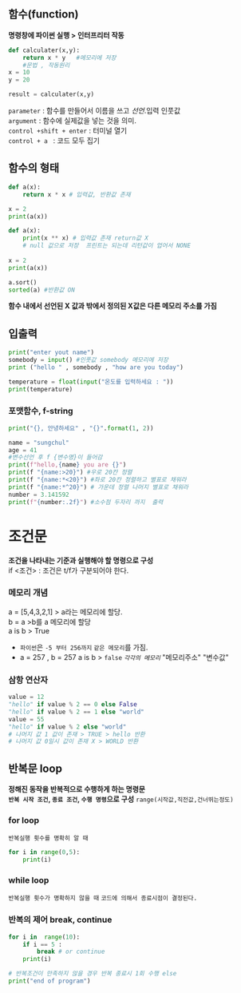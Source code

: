 ## 함수(function)
**명령창에 파이썬 실행 > 인터프리터 작동**


```python
def calculater(x,y): 
    return x * y   #메모리에 저장  
    #문법 , 작동원리
x = 10
y = 20

result = calculater(x,y)
```
`parameter` : 함수를 만들어서 이름을 쓰고 *선언*.입력 인풋값  
 `argument` : 함수에 실제값을 넣는 것을 의미.  
`control +shift + enter` : 터미널 열기  
`control + a ` : 코드 모두 집기
## 함수의 형태 

```python
def a(x): 
    return x * x # 입력값, 반환값 존재

x = 2
print(a(x)) 
```
```python
def a(x):
    print(x ** x) # 입력값 존재 return값 X
    # null 값으로 저장  프린트는 되는데 리턴값이 업어서 NONE  
    
x = 2 
print(a(x)) 

a.sort() 
sorted(a) #반환값 ON 
```
**함수 내에서 선언된 X 값과 밖에서 정의된 X값은 다른 메모리 주소를 가짐**

## 입출력
```python
print("enter yout name")
somebody = input() #인풋값 somebody 메모리에 저장
print ("hello " , somebody , "how are you today")  
```
```python
temperature = float(input("온도를 입력하세요 : "))
print(temperature)
```
### 포맷함수, f-string
```python
print("{}, 안녕하세요" , "{}".format(1, 2))  
```
```python
name = "sungchul"
age = 41
#변수선언 후 f {변수명}이 들어감
print(f"hello,{name} you are {}")  
print(f "{name:>20}") #우로 20칸 정렬
print(f "{name:*<20}") #좌로 20칸 정렬하고 별표로 채워라
print(f "{name:*^20}") # 가운데 정렬 나머지 별표로 채워라
number = 3.141592
print(f"{number:.2f}") #소수점 두자리 까지  출력  
```
# 조건문
**조건을 나타내는 기준과 실행해야 할 명령으로 구성**  
if <조건> : 조건은 t/f가 구분되어야 한다.
### 메모리 개념
a = [5,4,3,2,1]  > a라는 메모리에 할당.  
b = a       >b를 a 메모리에 할당      
a is b  > True
+ `파이썬`은 `-5 부터 256까지` `같은 메모리`를 가짐. 
+  a = 257 , b = 257 a is b > `false` *`각각의 메모리`*  "메모리주소" "변수값"  
   
### 삼항 연산자
```python
value = 12
"hello" if value % 2 == 0 else False
"hello" if value % 2 == 1 else "world"
value = 55
"hello" if value % 2 else "world"
# 나머지 값 1 값이 존재 > TRUE > hello 반환
# 나머지 값 0일시 값이 존재 X > WORLD 반환
```

## 반복문 loop
**정해진 동작을 반복적으로 수행하게 하는 명령문**  
**`반복 시작 조건`, `종료 조건`, `수행 명령`으로 구성**
`range(시작값,직전값,건너뛰는정도)`
### for loop
 `반복실행 횟수를 명확히 알 때`
```python
for i in range(0,5):
    print(i)

```
### while loop
`반복실행 횟수가 명확하지 않을 때`
`코드에 의해서 종료시점이 결정된다.`

### 반복의 제어 break, continue
```python
for i in  range(10):
    if i == 5 :
        break # or continue
    print(i)

# 반복조건이 만족하지 않을 경우 반복 종료시 1회 수행 else
print("end of program") 






 



